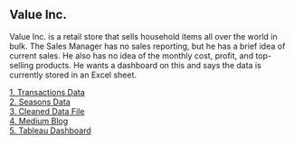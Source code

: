 ## Value Inc. ## 

Value Inc. is a retail store that sells household items all over the world in bulk.
The Sales Manager has no sales reporting, but he has a brief idea of current sales. 
He also has no idea of the monthly cost, profit, and top-selling products. 
He wants a dashboard on this and says the data is currently stored in an Excel sheet.

[1. Transactions Data](https://drive.google.com/file/d/1i6MQZmXUuqyqGjSGbsPrNKV-eJPAhx-U/view?usp=sharing)<br>
[2. Seasons Data](https://finch-groundhog-9245.squarespace.com/s/value_inc_seasons.csv)<br> 
[3. Cleaned Data File]()<br>
[4. Medium Blog](https://medium.com/@abhivik/value-inc-sales-data-cleaning-transformation-using-python-with-pandas-a-project-c3685640985b)<br> 
[5. Tableau Dashboard](https://public.tableau.com/app/profile/abhijit.mandape/viz/ValueInc_SalesDashboard_17029154314730/ValueInc_Dashboard?publish=yes)

